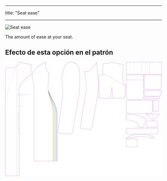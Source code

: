 - - -
title: "Seat ease"
- - -

![Seat ease](./seatease.svg)

The amount of ease at your seat.

## Efecto de esta opción en el patrón

![This image shows the effect of this option by superimposing several variants that have a different value for this option](carlita_seatease_sample.svg "Effect of this option on the pattern")

